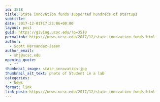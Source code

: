 ```yaml
---
id: 3518
title: State innovation funds supported hundreds of startups
subtitle:
date: 2017-12-01T17:23:06+00:00
layout: post
guid: https://giving.ucsc.edu/?p=3518
permalink: https://news.ucsc.edu/2017/12/state-innovation-funds.html
author:
  - Scott Hernandez-Jason
author_email:
  - shj@ucsc.edu
opening_quote:
  - ""
thumbnail_image: state-innovation.jpg
thumbnail_alt_text: photo of Student in a lab
categories:
  - News
format: link
link_post: https://news.ucsc.edu/2017/12/state-innovation-funds.html
---
```


